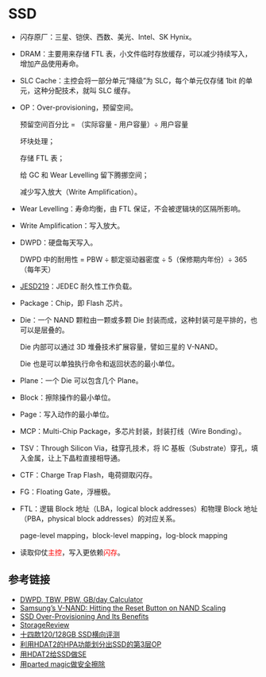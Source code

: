 # SSD

- 闪存原厂：三星、铠侠、西数、美光、Intel、SK Hynix。

- DRAM：主要用来存储 FTL 表，小文件临时存放缓存，可以减少持续写入，增加产品使用寿命。

- SLC Cache：主控会将一部分单元“降级”为 SLC，每个单元仅存储 1bit 的单元，这种分配技术，就叫 SLC 缓存。

- OP：Over-provisioning，预留空间。

  预留空间百分比 = （实际容量 - 用户容量）÷ 用户容量

  坏块处理；

  存储 FTL 表；

  给 GC 和 Wear Levelling 留下腾挪空间；

  减少写入放大（Write Amplification）。

- Wear Levelling：寿命均衡，由 FTL 保证，不会被逻辑块的区隔所影响。

- Write Amplification：写入放大。

- DWPD：硬盘每天写入。

  DWPD 中的耐用性 = PBW ÷ 额定驱动器密度 ÷ 5（保修期内年份）÷ 365（每年天）
  
- [JESD219](https://www.jedec.org/standards-documents/docs/jesd219a)：JEDEC 耐久性工作负载。
  
- Package：Chip，即 Flash 芯片。

- Die：一个 NAND 颗粒由一颗或多颗 Die 封装而成，这种封装可是平排的，也可以是层叠的。

  Die 内部可以通过 3D 堆叠技术扩展容量，譬如三星的 V-NAND。
  
  Die 也是可以单独执行命令和返回状态的最小单位。
  
- Plane：一个 Die 可以包含几个 Plane。

- Block：擦除操作的最小单位。

- Page：写入动作的最小单位。

- MCP：Multi-Chip Package，多芯片封装，封装打线（Wire Bonding）。

- TSV：Through Silicon Via，硅穿孔技术，将 IC 基板（Substrate）穿孔，填入金属，让上下晶粒直接相导通。

- CTF：Charge Trap Flash，电荷撷取闪存。

- FG：Floating Gate，浮栅极。

- FTL：逻辑 Block 地址（LBA，logical block addresses）和物理 Block 地址（PBA，physical block addresses）的对应关系。

  page-level mapping，block-level mapping，log-block mapping

- 读取仰仗<span style="color:red">主控</span>，写入更依赖<span style="color:red">闪存</span>。

## 参考链接

- [DWPD, TBW, PBW, GB/day Calculator](https://wintelguy.com/dwpd-tbw-gbday-calc.pl)
- [Samsung’s V-NAND: Hitting the Reset Button on NAND Scaling](https://www.anandtech.com/show/7237/samsungs-vnand-hitting-the-reset-button-on-nand-scaling)
- [SSD Over-Provisioning And Its Benefits](https://www.seagate.com/tw/zh/tech-insights/ssd-over-provisioning-benefits-master-ti/)
- [StorageReview](https://www.storagereview.com/)
- [十四款120/128GB SSD横向评测](https://www.expreview.com/19604-all.html)
- [利用HDAT2的HPA功能划分出SSD的第3层OP](http://bbs.pceva.com.cn/thread-125114-1-1.html)
- [用HDAT2给SSD做SE](http://bbs.pceva.com.cn/thread-96030-1-1.html)
- [用parted magic做安全擦除](http://bbs.pceva.com.cn/thread-88688-1-1.html)

